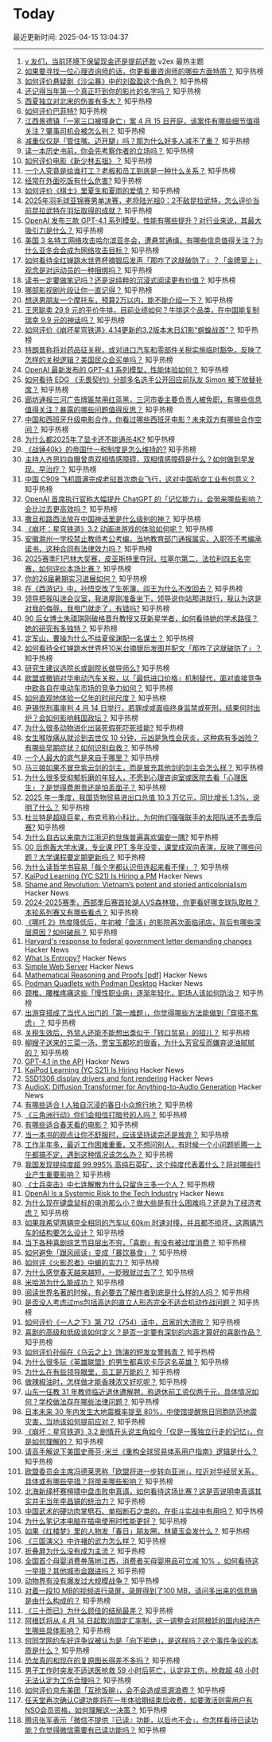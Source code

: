 # Today

最近更新时间: 2025-04-15 13:04:37

--- 
1. [v 友们，当前环境下保留现金还是提前还款](https://www.v2ex.com/t/1125483) v2ex 最热主题
2. [如果要寻找一位心理咨询师的话，你更看重咨询师的哪些方面特质？](https://www.zhihu.com/question/9166976509) 知乎热榜
3. [如何评价悬疑剧《沙尘暴》中的刘盈盈这个角色？](https://www.zhihu.com/question/1890537133510469486) 知乎热榜
4. [还记得当年第一个真正吓到你的影片的名字吗？](https://www.zhihu.com/question/658832208) 知乎热榜
5. [西夏独立对北宋的伤害有多大？](https://www.zhihu.com/question/1892394096020156788) 知乎热榜
6. [如何评价巴菲特?](https://www.zhihu.com/question/401878405) 知乎热榜
7. [江西景德镇「一家三口被撞身亡」案 4 月 15 日开庭，该案件有哪些细节值得关注？肇事司机会被怎么判？](https://www.zhihu.com/question/1895400257870854022) 知乎热榜
8. [减重仅仅是「管住嘴、迈开腿」吗？那为什么好多人减不了重？](https://www.zhihu.com/question/1894306211882566192) 知乎热榜
9. [读一本历史书前，你会先考察作者的立场吗？](https://www.zhihu.com/question/1895075035816878270) 知乎热榜
10. [如何评价电影《新少林五祖》？](https://www.zhihu.com/question/289177782) 知乎热榜
11. [一个人究竟是给谁打工？老板和员工到底是一种什么关系？](https://www.zhihu.com/question/1895013953983198435) 知乎热榜
12. [经常在外面吃饭有什么危害?](https://www.zhihu.com/question/600903871) 知乎热榜
13. [如何评价《棋士》里夏生和夏雨的爱情？](https://www.zhihu.com/question/1894149245201806272) 知乎热榜
14. [2025年羽毛球亚锦赛男单决赛，老将陆光祖0：2不敌昆拉武特，怎么评价当前昆拉武特在羽坛取得的成就？](https://www.zhihu.com/question/1894833262616109293) 知乎热榜
15. [OpenAI 发布三款 GPT-4.1 系列模型，性能有哪些提升？对行业来说，其最大吸引力是什么？](https://www.zhihu.com/question/1895385344054093802) 知乎热榜
16. [美国 3 名特工网络攻击哈尔滨亚冬会，遭悬赏通缉，有哪些信息值得关注？为什么亚冬会会成为网络攻击目标？](https://www.zhihu.com/question/1895402557909725481) 知乎热榜
17. [如何看待全红婵跳水世界杯摘银后发声「那咋了这就破防了」？「金牌至上」观念是对运动员的一种捆绑吗？](https://www.zhihu.com/question/1895076309681528954) 知乎热榜
18. [读书一定要做笔记吗？还是说纯粹的沉浸式阅读更有价值？](https://www.zhihu.com/question/1895071357923976385) 知乎热榜
19. [哪部影视剧片段让你一直记得？](https://www.zhihu.com/question/508650290) 知乎热榜
20. [想送男朋友一个摩托车，预算2万以内，能不能介绍一下？](https://www.zhihu.com/question/1894804156922983618) 知乎热榜
21. [王思聪卖 29.9 元的平价牛排，目前业绩如何？牛排这个品类，在中国能复制瑞幸 9.9 元的神话吗？](https://www.zhihu.com/question/1894437224612881372) 知乎热榜
22. [如何评价《崩坏星穹铁道》4.14更新的3.2版本末日幻影“螟蝗战首”？](https://www.zhihu.com/question/1895089335805654881) 知乎热榜
23. [特朗普称将对药品征关税，或对进口汽车和零部件关税实施临时豁免，反映了怎样的关税逻辑？美国民众会买单吗？](https://www.zhihu.com/question/1895377242571366994) 知乎热榜
24. [OpenAI 最新发布的 GPT-4.1 系列模型，性能体验如何？](https://www.zhihu.com/question/1895289468547756147) 知乎热榜
25. [如何看待 EDG 《无畏契约》分部多名选手公开回应前队友 Simon 被下放替补席？](https://www.zhihu.com/question/1895227381200937696) 知乎热榜
26. [廊坊通报三河广告牌匾禁用红蓝黑，三河市委主要负责人被免职，有哪些信息值得关注？暴露的哪些问题值得反思？](https://www.zhihu.com/question/1895418848460661212) 知乎热榜
27. [中国和西班牙升级电影合作，你看过哪些西班牙电影？未来双方有哪些合作空间？](https://www.zhihu.com/question/1894424264532254954) 知乎热榜
28. [为什么都2025年了显卡还不能通杀4K?](https://www.zhihu.com/question/1894308404459205639) 知乎热榜
29. [《战锤40k》的帝国什一税制度是怎么维持的?](https://www.zhihu.com/question/10312871355) 知乎热榜
30. [主持人齐思钧自曝曾患双相情感障碍，双相情感障碍是什么？如何做到早发现、早治疗？](https://www.zhihu.com/question/1894704247506958176) 知乎热榜
31. [中国 C909 飞机圆满完成老挝首次商业飞行，这对中国航空工业有何意义？](https://www.zhihu.com/question/1890190584167257469) 知乎热榜
32. [OpenAI 首席执行官称大幅提升 ChatGPT 的「记忆能力」，会带来哪些影响？会比过去更高效吗？](https://www.zhihu.com/question/1893993008153743818) 知乎热榜
33. [撒旦和路西法放在中国神话里是什么级别的神？](https://www.zhihu.com/question/664623144) 知乎热榜
34. [《崩坏：星穹铁道》3.2 动画进游戏的体验如何呢？](https://www.zhihu.com/question/1893615724246828783) 知乎热榜
35. [安徽滁州一学校禁止教师考公考编，当地教育部门通报属实，入职签不考编承诺书，这种合同有法律效力吗？](https://www.zhihu.com/question/1895186534673637525) 知乎热榜
36. [2025赛季F1巴林大奖赛，皮亚斯特里夺冠，拉塞尔第二，法拉利四五名完赛，如何评价本场比赛？](https://www.zhihu.com/question/1895013371365012683) 知乎热榜
37. [你的26届暑期实习进展如何？](https://www.zhihu.com/question/1890702342850053964) 知乎热榜
38. [在《西游记》中，孙悟空改了生死簿，阎王为什么不改回去？](https://www.zhihu.com/question/1890193671921595588) 知乎热榜
39. [领导把我叫进会议室，我进屋刚准备坐下，领导说你站那讲就行，我认为这是对我的侮辱，我甩门就走了，有错吗?](https://www.zhihu.com/question/1895028989132785588) 知乎热榜
40. [90 后女博士朱祺琪刚破格晋升教授又获新星学者，如何看待她的学术路径？她的研究有多独特？](https://www.zhihu.com/question/1895125589066737468) 知乎热榜
41. [定军山，曹操为什么不给夏侯渊配一名谋士？](https://www.zhihu.com/question/1890396899456025699) 知乎热榜
42. [如何看待全红婵跳水世界杯10米台摘银后发图并配文「那咋了这就破防了」？](https://www.zhihu.com/question/1895076309681528954) 知乎热榜
43. [研究生建议选院长或副院长做导师么?](https://www.zhihu.com/question/1893003145753364280) 知乎热榜
44. [欧盟或撤销对华电动汽车关税，以「最低进口价格」机制替代，面对直接竞争中欧各自在电动车市场的竞争力如何？](https://www.zhihu.com/question/1895068506497704415) 知乎热榜
45. [如何直观地体验一亿年的时间尺度？](https://www.zhihu.com/question/360318374) 知乎热榜
46. [尹锡悦刑事审判 4 月 14 日举行，若罪成或面临终身监禁或死刑，结果何时出炉？会如何影响韩国政坛？](https://www.zhihu.com/question/1894699766291592243) 知乎热榜
47. [为什么很多动物进化出装死假死吓死技能?](https://www.zhihu.com/question/9118340063) 知乎热榜
48. [女生喉咙痛从就诊到去世仅 10 分钟，元凶是急性会厌炎，这种病有多凶险？有哪些早期症状？如何识别自救？](https://www.zhihu.com/question/1894669033174954110) 知乎热榜
49. [一个人最大的底气是来自于哪里？](https://www.zhihu.com/question/654608566) 知乎热榜
50. [马三娘如果不冒充紫云剑的剑主，而是冒充其他剑的剑主会怎么样？](https://www.zhihu.com/question/1890742194446528515) 知乎热榜
51. [为什么很多受抑郁折磨的年轻人，不愿到心理咨询室或医院去看「心理医生」？是觉得费用贵还是怕丢面子？](https://www.zhihu.com/question/13256924393) 知乎热榜
52. [2025 年一季度，我国货物贸易进出口总值 10.3 万亿元，同比增长 1.3%，说明了什么？](https://www.zhihu.com/question/1895071626137158618) 知乎热榜
53. [杜兰特是超级巨星，布克号称小科比，为何他们强强联手的太阳队进不去季后赛?](https://www.zhihu.com/question/1893769334024799924) 知乎热榜
54. [为什么自古以来南方江浙沪的世族普遍喜欢偏安一隅?](https://www.zhihu.com/question/1894692281623241050) 知乎热榜
55. [00 后炮轰大学水课，专业课 PPT 多年没变，课堂成双向表演，反映了哪些问题？大学课程要定期更新吗？](https://www.zhihu.com/question/1894872206225404089) 知乎热榜
56. [为什么读哲学书容易「每个字都认识但连起来看不懂」？](https://www.zhihu.com/question/1894017967324361555) 知乎热榜
57. [KaiPod Learning (YC S21) Is Hiring a PM](https://www.ycombinator.com/companies/kaipod-learning/jobs/TgR2OZg-senior-product-manager) Hacker News
58. [Shame and Revolution: Vietnam’s potent and storied anticolonialism](https://aeon.co/essays/how-vietnam-earned-its-world-renowned-anticolonial-standing) Hacker News
59. [2024-2025赛季，西部季后赛首轮湖人VS森林狼，你更看好哪支球队取胜？本轮系列赛又有哪些看点？](https://www.zhihu.com/question/1895096817236031405) 知乎热榜
60. [《哪吒 2》热度降低后，年初被「盘活」的影院再次面临闭店，背后有哪些深层原因？如何破局？](https://www.zhihu.com/question/1894859639541163372) 知乎热榜
61. [Harvard's response to federal government letter demanding changes](https://www.harvard.edu/president/news/2025/the-promise-of-american-higher-education/) Hacker News
62. [What Is Entropy?](https://jasonfantl.com/posts/What-is-Entropy/) Hacker News
63. [Simple Web Server](https://simplewebserver.org/) Hacker News
64. [Mathematical Reasoning and Proofs [pdf]](https://alistairsavage.ca/mat1362/notes/MAT1362-Mathematical_reasoning_and_proofs.pdf) Hacker News
65. [Podman Quadlets with Podman Desktop](https://podman-desktop.io/blog/podman-quadlet) Hacker News
66. [颈椎、腰椎疼痛这些「慢性职业病」逐渐年轻化，职场人该如何防治？](https://www.zhihu.com/question/1893721507756242729) 知乎热榜
67. [出游穿搭成了当代人出门的「第一难题」，你觉得哪些方法能做到「穿搭不焦虑」？](https://www.zhihu.com/question/1894861706502570083) 知乎热榜
68. [关税生效后，外贸人还能不能想出类似于「转口贸易」的招儿？](https://www.zhihu.com/question/1894040249681802329) 知乎热榜
69. [柳嫂子送来的三菜一汤，贾宝玉都吃的很香，为什么芳官反而嫌弃说油腻腻的？](https://www.zhihu.com/question/1894392147911880725) 知乎热榜
70. [GPT-4.1 in the API](https://openai.com/index/gpt-4-1/) Hacker News
71. [KaiPod Learning (YC S21) Is Hiring](https://www.ycombinator.com/companies/kaipod-learning/jobs/TgR2OZg-senior-product-manager) Hacker News
72. [SSD1306 display drivers and font rendering](https://subalpinecircuits.com/ssd1306-and-font-rendering/) Hacker News
73. [AudioX: Diffusion Transformer for Anything-to-Audio Generation](https://zeyuet.github.io/AudioX/) Hacker News
74. [有哪些适合 I 人独自沉浸的春日小众旅行地？](https://www.zhihu.com/question/1888635188122218817) 知乎热榜
75. [《三角洲行动》你们会相信打暗号的人吗？](https://www.zhihu.com/question/14211107569) 知乎热榜
76. [有哪些适合春天看的电影？](https://www.zhihu.com/question/15751388459) 知乎热榜
77. [当一本书的观点让你不舒服时，应该坚持读完还是放弃？](https://www.zhihu.com/question/1894014272335472551) 知乎热榜
78. [工作半年多，最近工作困难重重，又不想问别人，有时候一个小问题折腾一上午都搞不定，遇到这种情况该怎么办？](https://www.zhihu.com/question/1894421240426500108) 知乎热榜
79. [我国发现提纯度超 99.995% 高纯石英矿，这个纯度代表着什么？将对哪些行业产生重要影响？](https://www.zhihu.com/question/1893628498519745415) 知乎热榜
80. [《士兵突击》中七连解散为什么只留许三多一个人？](https://www.zhihu.com/question/295174387) 知乎热榜
81. [OpenAI Is a Systemic Risk to the Tech Industry](https://www.wheresyoured.at/openai-is-a-systemic-risk-to-the-tech-industry-2/) Hacker News
82. [为什么现在键盘鼠标的电池那么小？做大些是有什么困难吗？还是为了经济考虑？](https://www.zhihu.com/question/1892210637716816420) 知乎热榜
83. [如果我希望两辆完全相同的汽车以 60km 时速对撞，并且都不损坏，这两辆汽车的结构要怎么设计？](https://www.zhihu.com/question/1893387611386643731) 知乎热榜
84. [当下各种喜剧综艺节目层出不穷，「喜剧」有没有被过度消费？](https://www.zhihu.com/question/1892903924140331283) 知乎热榜
85. [如何避免「跟风阅读」变成「暴饮暴食」？](https://www.zhihu.com/question/1891120387342951714) 知乎热榜
86. [如何评《火影忍者》中蝎的实力？](https://www.zhihu.com/question/478637881) 知乎热榜
87. [为什么感觉春天越来越短，一眨眼就过去了？](https://www.zhihu.com/question/15667464024) 知乎热榜
88. [米哈游为什么能成功？](https://www.zhihu.com/question/655276659) 知乎热榜
89. [阅读世界名著的时候，有必要去了解作者到底是什么样的人吗？](https://www.zhihu.com/question/12253986167) 知乎热榜
90. [是否没人考虑过ms包括高达的直立人形态完全不适合机动作战问题？](https://www.zhihu.com/question/1889757393988077264) 知乎热榜
91. [如何评价《一人之下》第 712（754）话中，吕家的大溃败？](https://www.zhihu.com/question/1894337198616188381) 知乎热榜
92. [喜剧的高级和低级该如何定义？是否一定要有深刻的内涵才算好的喜剧作品？](https://www.zhihu.com/question/505367539) 知乎热榜
93. [如何评价孙俪在《乌云之上》饰演的短发女警韩青？](https://www.zhihu.com/question/12438957791) 知乎热榜
94. [为什么很多玩《英雄联盟》的男生都喜欢卡莎这名英雄？](https://www.zhihu.com/question/365875475) 知乎热榜
95. [为什么在有些领导眼里，员工是万能的？](https://www.zhihu.com/question/13484718187) 知乎热榜
96. [做辣椒油时，怎样做才能香辣浓又好吃呢？](https://www.zhihu.com/question/492516386) 知乎热榜
97. [山东一任教 31 年教师临近退休遭解聘，称退休前工资仅两千元，具体情况如何？学校做法存在哪些法律问题？](https://www.zhihu.com/question/1888900102078325627) 知乎热榜
98. [日本未来 30 年内发生大地震概率提至 80%，中使馆提醒旅日同胞防范地震灾害，当地该如何提前应对？](https://www.zhihu.com/question/1895112178966689423) 知乎热榜
99. [《崩坏：星穹铁道》3.2 剧情开头说主角如今「仅是一簇独立行走的记忆」，你是如何理解的？](https://www.zhihu.com/question/1893932311294215847) 知乎热榜
100. [请高手解说下美国史蒂芬-米兰《重构全球贸易体系用户指南》逻辑是什么？](https://www.zhihu.com/question/1892904111705404535) 知乎热榜
101. [欧盟委员会主席冯德莱恩称「欧盟将进一步转向亚洲」，拉近对华经贸关系，具体或有哪些举措？将带来哪些影响？](https://www.zhihu.com/question/1895019228760860465) 知乎热榜
102. [北海新绎杯赛檀啸中盘击败申真谞，如何看待这场比赛？这是否说明申真谞其实并无当年李昌镐的统治力？](https://www.zhihu.com/question/1895159362214917260) 知乎热榜
103. [中国武术的硬功肉掌劈石、单指断石之类的，在街斗实战中有用吗？](https://www.zhihu.com/question/1894701862944491165) 知乎热榜
104. [为什么笔记本电脑在插电使用时性能更好？](https://www.zhihu.com/question/13279173171) 知乎热榜
105. [如果《红楼梦》里的人物发「春日」朋友圈，林黛玉会发什么？](https://www.zhihu.com/question/1888635187803428766) 知乎热榜
106. [《三国演义》中许褚的武力怎么样？](https://www.zhihu.com/question/574032663) 知乎热榜
107. [折叠屏为什么没有成为主流？](https://www.zhihu.com/question/630261062) 知乎热榜
108. [全国首个母婴消费券落地江西，消费者买母婴用品可立减 10% ，如何看待这一举措？其他城市会跟进吗？](https://www.zhihu.com/question/1895145186771821363) 知乎热榜
109. [动物界有没有爆发过大规模战争？](https://www.zhihu.com/question/21729114) 知乎热榜
110. [对着一段10 MB的视频进行录屏，录屏得到了100 MB，请问多出来的信息熵是由什么构成的？](https://www.zhihu.com/question/661083527) 知乎热榜
111. [《三十而已》为什么顾佳的结局最差？](https://www.zhihu.com/question/521558496) 知乎热榜
112. [阿根廷将从 4 月 14 日起取消固定汇率制，这一调整会对阿根廷的国内经济产生哪些具体影响？](https://www.zhihu.com/question/1894343390944032529) 知乎热榜
113. [何同学网约车好评争议被认为是「向下拒绝」，是这样吗？这个事件争议的本质是什么？](https://www.zhihu.com/question/1895141754564473251) 知乎热榜
114. [恐龙真的和现在的复原图长得差不多吗？](https://www.zhihu.com/question/10215702819) 知乎热榜
115. [男子工作时突发不适送医抢救 59 小时后死亡，认定非工伤，抢救超 48 小时无法认定为工伤合理吗？](https://www.zhihu.com/question/1895125732969140749) 知乎热榜
116. [如何评价京东美团「互抢饭碗」，会不会造成资源浪费？](https://www.zhihu.com/question/1895073204680221476) 知乎热榜
117. [任天堂再次确认C键功能将在一年体验期结束后收费，如要激活则需用户有NSO会员资格，如何理解这一决策？](https://www.zhihu.com/question/1893273139405873653) 知乎热榜
118. [腾讯张军表示「微信不提供『已读』功能，以后也不会」，你怎样看待已读功能？你觉得微信需要有已读功能吗？](https://www.zhihu.com/question/1893328076038968900) 知乎热榜
